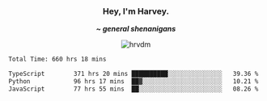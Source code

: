 <div align="center">
    <h3> Hey, I'm Harvey.</h3>
    <p><i><b>~ general shenanigans</b></i></p>
</div>

<p align="center">  <img src="https://komarev.com/ghpvc/?username=hrvdm&label=Views&color=252733&style=for-the-badge" alt="hrvdm" /> </p>

<!--START_SECTION:waka-->

```txt
Total Time: 660 hrs 18 mins

TypeScript        371 hrs 20 mins ██████████░░░░░░░░░░░░░░░   39.36 %
Python            96 hrs 17 mins  ██▓░░░░░░░░░░░░░░░░░░░░░░   10.21 %
JavaScript        77 hrs 55 mins  ██░░░░░░░░░░░░░░░░░░░░░░░   08.26 %
```

<!--END_SECTION:waka-->
